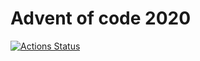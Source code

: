 # Advent of code 2020

[![Actions Status](https://github.com/ajurasz/advent-of-code-2020/workflows/CI/badge.svg)](https://github.com/ajurasz/advent-of-code-2020/actions)